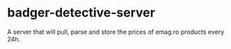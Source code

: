 # badger-detective-server
A server that will pull, parse and store the prices of emag.ro products every 24h.

